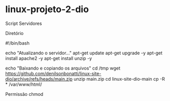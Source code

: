 # linux-projeto-2-dio
Script Servidores

Diretório

#!/bin/bash

echo "Atualizando o servidor..."
apt-get update
apt-get upgrade -y
apt-get install apache2 -y
apt-get install unzip -y

echo "Baixando e copiando os arquivos"
cd /tmp
wget https://github.com/denilsonbonatti/linux-site-dio/archive/refs/heads/main.zip
unzip main.zip
cd linux-site-dio-main
cp -R * /var/www/html/

Permissão chmod
